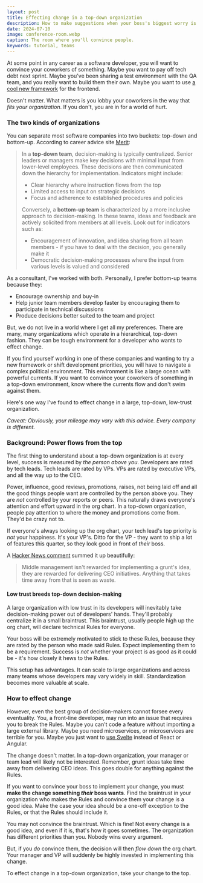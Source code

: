 ```yaml
---
layout: post
title: Effecting change in a top-down organization
description: How to make suggestions when your boss's biggest worry is their boss.
date: 2024-07-10
image: conference-room.webp
caption: The room where you'll convince people.
keywords: tutorial, teams
---
```


<script>
  import {base} from '$app/paths';
</script>

At some point in any career as a software developer, you will want to convince your coworkers of something. Maybe you want to pay off tech debt next sprint. Maybe you've been sharing a test environment with the QA team, and you really want to build them their own. Maybe you want to use [a cool new framework]({base}/blog/svelte-from-angular-perspective-for-svelte) for the frontend.

Doesn't matter. What matters is you lobby your coworkers in the way that _fits your organization_. If you don't, you are in for a world of hurt.

### The two kinds of organizations

You can separate most software companies into two buckets: top-down and bottom-up. According to career advice site [Merit](https://blog.get-merit.com/top-down-versus-bottom-up-management-in-tech/):

> In a **top-down team**, decision-making is typically centralized. Senior leaders or managers make key decisions with minimal input from lower-level employees. These decisions are then communicated down the hierarchy for implementation. Indicators might include:
>
> - Clear hierarchy where instruction flows from the top
> - Limited access to input on strategic decisions
> - Focus and adherence to established procedures and policies
>
> Conversely, a **bottom-up team** is characterized by a more inclusive approach to decision-making. In these teams, ideas and feedback are actively solicited from members at all levels. Look out for indicators such as:
>
> - Encouragement of innovation, and idea sharing from all team members - if you have to deal with the decision, you generally make it
> - Democratic decision-making processes where the input from various levels is valued and considered

As a consultant, I've worked with both. Personally, I prefer bottom-up teams because they:

- Encourage ownership and buy-in
- Help junior team members develop faster by encouraging them to participate in technical discussions
- Produce decisions better suited to the team and project

But, we do not live in a world where I get all my preferences. There are many, many organizations which operate in a hierarchical, top-down fashion. They can be tough environment for a developer who wants to effect change.

If you find yourself working in one of these companies and wanting to try a new framework or shift development priorities, you will have to navigate a complex political environment. This environment is like a large ocean with powerful currents. If you want to convince your coworkers of something in a top-down environment, know where the currents flow and don't swim against them.

Here's one way I've found to effect change in a large, top-down, low-trust organization.

_Caveat: Obviously, your mileage may vary with this advice. Every company is different._

### Background: Power flows from the top

The first thing to understand about a top-down organization is at every level, success is measured by _the person above you_. Developers are rated by tech leads. Tech leads are rated by VPs. VPs are rated by executive VPs, and all the way up to the CEO.

Power, influence, good reviews, promotions, raises, not being laid off and all the good things people want are controlled by the person above you. They are _not_ controlled by your reports or peers. This naturally draws everyone's attention and effort upward in the org chart. In a top-down organization, people pay attention to where the money and promotions come from. They'd be crazy not to.

If everyone's always looking up the org chart, your tech lead's top priority is _not_ your happiness. It's your VP's. Ditto for the VP - they want to ship a lot of features this quarter, so they look good in front of _their_ boss.

A [Hacker News comment](https://news.ycombinator.com/item?id=40751042) summed it up beautifully:

> Middle management isn't rewarded for implementing a grunt's idea, they are rewarded for delivering CEO initiatives. Anything that takes time away from that is seen as waste.

#### Low trust breeds top-down decision-making

A large organization with low trust in its developers will inevitably take decision-making power out of developers' hands. They'll probably centralize it in a small braintrust. This braintrust, usually people high up the org chart, will declare technical Rules for everyone.

Your boss will be extremely motivated to stick to these Rules, because they are rated by the person who made said Rules. Expect implementing them to be a requirement. Success is _not_ whether your project is as good as it could be - it's how closely it hews to the Rules.

This setup has advantages. It can scale to large organizations and across many teams whose developers may vary widely in skill. Standardization becomes more valuable at scale.

### How to effect change

However, even the best group of decision-makers cannot forsee every eventuality. You, a front-line developer, may run into an issue that requires you to break the Rules. Maybe you can't code a feature without importing a large external library. Maybe you need microservices, or microservices are terrible for you. Maybe you just want to [use Svelte]({base}/blog/svelte-from-angular-perspective-for-angular) instead of React or Angular.

The change doesn't matter. In a top-down organization, your manager or team lead will likely not be interested. Remember, grunt ideas take time away from delivering CEO ideas. This goes double for anything against the Rules.

If you want to convince your boss to implement your change, you must **make the change something _their_ boss wants**. Find the braintrust in your organization who makes the Rules and convince them your change is a good idea. Make the case your idea should be a one-off exception to the Rules, or that the Rules should include it.

You may not convince the braintrust. Which is fine! Not every change is a good idea, and even if it is, that's how it goes sometimes. The organization has different priorities than you. Nobody wins every argument.

But, if you _do_ convince them, the decision will then _flow down_ the org chart. Your manager and VP will suddenly be highly invested in implementing this change.

To effect change in a top-down organization, take your change to the top.
